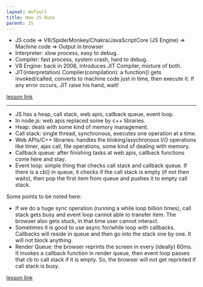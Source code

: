 ```yaml
---
layout: default
title: How JS Runs
parent: JS
---
```


- JS code => V8/SpiderMonkey/Chakra/JavaScriptCore (JS Engine) => Machine code => Output in browser
- Interpreter: slow process, easy to debug.
- Compiler: fast process, system crash, hard to debug.
- V8 Engine: back in 2008, introduces JIT Compiler, mixture of both.
- JIT(interpretation) Compiler(compilation): a function() gets invoked/called, converts to machine code just in time, then execute it. If any error occurs, JIT raise his hand, wait!

[lesson link](https://www.youtube.com/watch?v=Wk0-6b1W_VQ)

---

- JS has a heap, call stack, web apis, callback queue, event loop.
- In node.js: web apis replaced some by c++ libraries.
- Heap: deals with some kind of memory management.
- Call stack: single thread, synchronous, executes one operation at a time.
- Web APIs/C++ libraries: handles the bloking/asychronous I/O operations like timer, ajax call, file operations, some kind of dealing with memory.
- Callback queue: after finishing tasks at web apis, callback functions come here and stay.
- Event loop: simple thing that checks call stack and callback queue. If there is a cb() in queue, it checks if the call stack is empty (if not then waits), then pop the first item from queue and pushes it to empty call stack.

Some points to be noted here:

- If we do a huge sync operation (running a while loop billion times), call stack gets busy and event loop cannot able to transfer item. The browser also gets stuck, in that time user cannot interact.
- Sometimes it is good to use async for/while loop with callbacks. Callbacks will reside in queue and then go into the stack one by one. It will not block anything.
- Render Queue: the browser reprints the screen in every (ideally) 60ms. It invokes a callback function in render queue, then event loop passes that cb to call stack if it is empty. So, the browser will not get reprinted if call stack is busy.

[lesson link](https://www.youtube.com/watch?v=8aGhZQkoFbQ)

